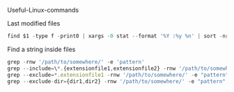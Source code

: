 Useful-Linux-commands

Last modified files
```javascript
find $1 -type f -print0 | xargs -0 stat --format '%Y :%y %n' | sort -nr | cut -d: -f2- | head
```
Find a string inside files
```javascript
grep -rnw '/path/to/somewhere/' -e 'pattern'
grep --include=\*.{extensionfile1,extensionfile2} -rnw '/path/to/somewhere/' -e "pattern"
grep --exclude=*.extensionfile1 -rnw '/path/to/somewhere/' -e "pattern"
grep --exclude-dir={dir1,dir2} -rnw '/path/to/somewhere/' -e "pattern"
```
